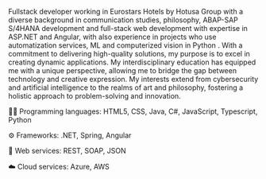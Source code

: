 Fullstack developer working in Eurostars Hotels by Hotusa Group with a diverse background in communication studies, philosophy, ABAP-SAP S/4HANA development and full-stack web development with expertise in ASP.NET and Angular, with also experience in projects who use automatization services, ML and computerized vision in Python . With a commitment to delivering high-quality solutions, my purpose is to excel in creating dynamic applications. My interdisciplinary education has equipped me with a unique perspective, allowing me to bridge the gap between technology and creative expression. My interests extend from cybersecurity and artificial intelligence to the realms of art and philosophy, fostering a holistic approach to problem-solving and innovation.

👨‍💻 Programming languages: HTML5, CSS, Java, C#, JavaScript, Typescript, Python

⚙️ Frameworks: .NET, Spring, Angular

🛒 Web services: REST, SOAP, JSON

☁️ Cloud services: Azure, AWS


